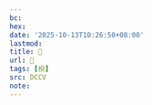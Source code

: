 ```yaml
---
bc:
hex:
date: '2025-10-13T10:26:50+08:00'
lastmod:
title: 􂲱
url: 􂲱
tags: [掜]
src: DCCV
note:
---
```

